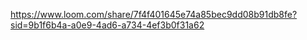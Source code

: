 https://www.loom.com/share/7f4f401645e74a85bec9dd08b91db8fe?sid=9b1f6b4a-a0e9-4ad6-a734-4ef3b0f31a62

